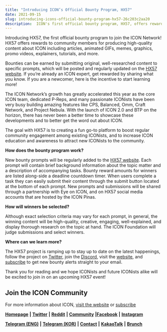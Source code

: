 ```yaml
---
title: "Introducing ICON’s Official Bounty Program, HX57"
date: 2021-09-15
slug: introducing-icons-official-bounty-program-hx57-26c203c2aa20
description:  ICON's first official bounty program, HX57, offers rewards to community members for producing high-quality content about ICON including articles, animated GIFs, memes, graphics, promo videos, explainers, and tutorials
---
```


Introducing HX57, the first official bounty program to join the ICON Network! HX57 offers rewards to community members for producing high-quality content about ICON including articles, animated GIFs, memes, graphics, promo videos, explainers, tutorials, and more.

Bounties can be earned by submitting original, well-researched content to specific prompts, which will be posted and regularly updated on the [HX57 website](https://www.hx57.io/). If you’re already an ICON expert, get rewarded by sharing what you know. If you are a newcomer, here is the incentive to start learning more!

The ICON Network’s growth has greatly accelerated this year as the core ICON team, dedicated P-Reps, and many passionate ICONists have been very busy building amazing features like CPS, Balanced, Omm, Craft Network, and Project Nebula. With the launch of ICON 2.0 and BTP on the horizon, there has never been a better time to showcase these developments and to better get the word out about ICON.

The goal with HX57 is to creating a fun go-to platform to boost regular community engagement among existing ICONists, and to increase ICON education and awareness to attract new ICONists to the community.

**How does the bounty program work?**

New bounty prompts will be regularly added to the [HX57 website](https://www.hx57.io/). Each prompt will contain brief background information about the topic matter and a description of accompanying tasks. Bounty reward amounts for winners are listed along-side a deadline countdown timer. When users complete a task they can easily submit their content through the submit button located at the bottom of each prompt. New prompts and submissions will be shared through a partnership with Eye on ICON, and on HX57 social media accounts that are hosted by the ICON Pinas.

**How will winners be selected?**

Although exact selection criteria may vary for each prompt, in general, the winning content will be high-quality, creative, engaging, well-explained, and display thorough research on the topic at hand. The ICON Foundation will judge submissions and select winners.

**Where can we learn more?**

The HX57 project is ramping up to stay up to date on the latest happenings, follow the project on [Twitter](https://twitter.com/HX57io), join the [Discord](https://discord.gg/ZDWb7PcW5u), visit the [website](https://www.hx57.io/), and [subscribe](https://mailchi.mp/icon/hx57) to get new bounty alerts straight to your email.

Thank you for reading and we hope ICONists and future ICONists alike will be excited to join in on an upcoming HX57 event!

## Join the ICON Community

For more information about ICON, [visit the website](https://iconrepublic.org/) or [subscribe](https://foundation.us15.list-manage.com/subscribe?u=d8b1e5594bd92c54dc0c7141c&id=fbc02bbf32)

[**Homepage**](https://iconrepublic.org/) **|** [**Twitter**](https://twitter.com/helloiconworld) **|** [**Reddit**](https://www.reddit.com/r/helloicon/) **|** [**Community**](https://forum.icon.community/) **|**[**Facebook**](https://www.facebook.com/helloicon/) **|** [**Instagram**](https://www.instagram.com/helloiconworld/)

[**Telegram (ENG)**](https://t.me/hello_iconworld) **|** [**Telegram (KOR)**](https://t.me/iconkorea) **|** [**Contact**](mailto:hello@icon.foundation) **|** [**KakaoTalk**](https://open.kakao.com/o/gMAFhdS) **|** [**Brunch**](https://brunch.co.kr/@helloiconworld)

